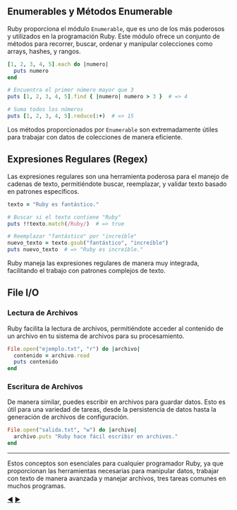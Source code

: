 ## Enumerables y Métodos Enumerable

Ruby proporciona el módulo `Enumerable`, que es uno de los más poderosos y utilizados en la programación Ruby. Este módulo ofrece un conjunto de métodos para recorrer, buscar, ordenar y manipular colecciones como arrays, hashes, y rangos.

```ruby
[1, 2, 3, 4, 5].each do |numero|
  puts numero
end

# Encuentra el primer número mayor que 3
puts [1, 2, 3, 4, 5].find { |numero| numero > 3 }  # => 4

# Suma todos los números
puts [1, 2, 3, 4, 5].reduce(:+)  # => 15
```

Los métodos proporcionados por `Enumerable` son extremadamente útiles para trabajar con datos de colecciones de manera eficiente.

## Expresiones Regulares (Regex)

Las expresiones regulares son una herramienta poderosa para el manejo de cadenas de texto, permitiéndote buscar, reemplazar, y validar texto basado en patrones específicos.

```ruby
texto = "Ruby es fantástico."

# Buscar si el texto contiene "Ruby"
puts !!texto.match(/Ruby/)  # => true

# Reemplazar "fantástico" por "increíble"
nuevo_texto = texto.gsub("fantástico", "increíble")
puts nuevo_texto  # => "Ruby es increíble."
```

Ruby maneja las expresiones regulares de manera muy integrada, facilitando el trabajo con patrones complejos de texto.

## File I/O

### Lectura de Archivos

Ruby facilita la lectura de archivos, permitiéndote acceder al contenido de un archivo en tu sistema de archivos para su procesamiento.

```ruby
File.open("ejemplo.txt", "r") do |archivo|
  contenido = archivo.read
  puts contenido
end
```

### Escritura de Archivos

De manera similar, puedes escribir en archivos para guardar datos. Esto es útil para una variedad de tareas, desde la persistencia de datos hasta la generación de archivos de configuración.

```ruby
File.open("salida.txt", "w") do |archivo|
  archivo.puts "Ruby hace fácil escribir en archivos."
end
```

---

Estos conceptos son esenciales para cualquier programador Ruby, ya que proporcionan las herramientas necesarias para manipular datos, trabajar con texto de manera avanzada y manejar archivos, tres tareas comunes en muchos programas.

 [:arrow_backward:](15-Modulos.md) [:arrow_forward:](17-Tasting.md)